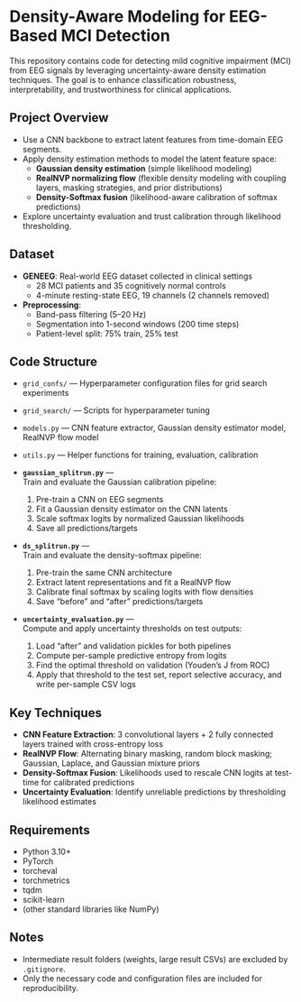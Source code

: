 # Density-Aware Modeling for EEG-Based MCI Detection

This repository contains code for detecting mild cognitive impairment (MCI) from EEG signals by leveraging uncertainty-aware density estimation techniques.
The goal is to enhance classification robustness, interpretability, and trustworthiness for clinical applications.

## Project Overview
- Use a CNN backbone to extract latent features from time-domain EEG segments.
- Apply density estimation methods to model the latent feature space:
  - **Gaussian density estimation** (simple likelihood modeling)
  - **RealNVP normalizing flow** (flexible density modeling with coupling layers, masking strategies, and prior distributions)
  - **Density-Softmax fusion** (likelihood-aware calibration of softmax predictions)
- Explore uncertainty evaluation and trust calibration through likelihood thresholding.

## Dataset
- **GENEEG**: Real-world EEG dataset collected in clinical settings
  - 28 MCI patients and 35 cognitively normal controls
  - 4-minute resting-state EEG, 19 channels (2 channels removed)
- **Preprocessing**:
  - Band-pass filtering (5–20 Hz)
  - Segmentation into 1-second windows (200 time steps)
  - Patient-level split: 75% train, 25% test

## Code Structure
- `grid_confs/` — Hyperparameter configuration files for grid search experiments
- `grid_search/` — Scripts for hyperparameter tuning
- `models.py` — CNN feature extractor, Gaussian density estimator model, RealNVP flow model
- `utils.py` — Helper functions for training, evaluation, calibration
- **`gaussian_splitrun.py`** —  
  Train and evaluate the Gaussian calibration pipeline:  
  1. Pre-train a CNN on EEG segments 
  2. Fit a Gaussian density estimator on the CNN latents  
  3. Scale softmax logits by normalized Gaussian likelihoods  
  4. Save all predictions/targets

- **`ds_splitrun.py`** —  
  Train and evaluate the density-softmax pipeline:  
  1. Pre-train the same CNN architecture 
  2. Extract latent representations and fit a RealNVP flow  
  3. Calibrate final softmax by scaling logits with flow densities  
  4. Save “before” and “after” predictions/targets

- **`uncertainty_evaluation.py`** —  
  Compute and apply uncertainty thresholds on test outputs:  
  1. Load “after” and validation pickles for both pipelines  
  2. Compute per-sample predictive entropy from logits  
  3. Find the optimal threshold on validation (Youden’s J from ROC)  
  4. Apply that threshold to the test set, report selective accuracy, and write per-sample CSV logs  


## Key Techniques
- **CNN Feature Extraction**: 3 convolutional layers + 2 fully connected layers trained with cross-entropy loss
- **RealNVP Flow**: Alternating binary masking, random block masking; Gaussian, Laplace, and Gaussian mixture priors
- **Density-Softmax Fusion**: Likelihoods used to rescale CNN logits at test-time for calibrated predictions
- **Uncertainty Evaluation**: Identify unreliable predictions by thresholding likelihood estimates

## Requirements
- Python 3.10+
- PyTorch
- torcheval
- torchmetrics
- tqdm
- scikit-learn
- (other standard libraries like NumPy)

## Notes
- Intermediate result folders (weights, large result CSVs) are excluded by `.gitignore`.
- Only the necessary code and configuration files are included for reproducibility.
